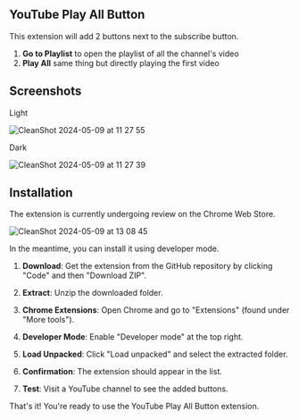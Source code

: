 ## YouTube Play All Button

This extension will add 2 buttons next to the subscribe button.

1. **Go to Playlist** to open the playlist of all the channel's video
2. **Play All** same thing but directly playing the first video

## Screenshots

Light

![CleanShot 2024-05-09 at 11 27 55](https://github.com/dimasmiftah/youtube-play-all-button/assets/32232332/48bb6a56-a38b-4b06-8016-ad5175dc3beb)

Dark

![CleanShot 2024-05-09 at 11 27 39](https://github.com/dimasmiftah/youtube-play-all-button/assets/32232332/96a8377d-d572-4d3f-8413-84be31d3bde5)

## Installation

The extension is currently undergoing review on the Chrome Web Store.

![CleanShot 2024-05-09 at 13 08 45](https://github.com/dimasmiftah/youtube-play-all-button/assets/32232332/f4ed82b6-001e-4f31-895b-498f584776db)

In the meantime, you can install it using developer mode.

1. **Download**: Get the extension from the GitHub repository by clicking "Code" and then "Download ZIP".

2. **Extract**: Unzip the downloaded folder.

3. **Chrome Extensions**: Open Chrome and go to "Extensions" (found under "More tools").

4. **Developer Mode**: Enable "Developer mode" at the top right.

5. **Load Unpacked**: Click "Load unpacked" and select the extracted folder.

6. **Confirmation**: The extension should appear in the list.

7. **Test**: Visit a YouTube channel to see the added buttons.

That's it! You're ready to use the YouTube Play All Button extension.
